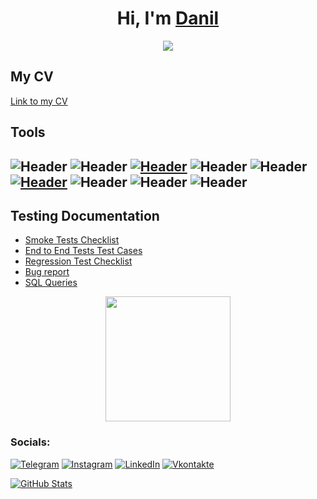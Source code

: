 <h1 align="center">Hi, I'm <a href="https://t.me/Dchistikov" target="_blank">Danil</a> </h1>
<p align="center">
  <img src="https://readme-typing-svg.demolab.com/?lines=QA+Engineer;Do+you+want+to+offer+me+a+job?;QA+Engineer;Do+you+want+to+offer+me+a+job?&font=Fira%20Code&center=true&width=380&height=50&duration=4000&pause=1000">
</p>

## My CV
[Link to my CV](https://disk.yandex.ru/i/4h0XJA4FwTUbEw)

## Tools
![Header](https://img.shields.io/badge/Jira-090909?style=for-the-badge&logo=jira&logoColor=136be1)
![Header](https://img.shields.io/badge/Postman-090909?style=for-the-badge&logo=postman&logoColor=f76935)
[![Header](https://img.shields.io/badge/Github-090909?style=for-the-badge&logo=github&logoColor=8cc4d7)](https://github.com/Dchistikov?tab=repositories)
![Header](https://img.shields.io/badge/Figma-090909?style=for-the-badge&logo=figma&logoColor=7d5fa6)
![Header](https://img.shields.io/badge/Jenkins-090909?style=for-the-badge&logo=jenkins&logoColor=f7f7f7)
[![Header](https://img.shields.io/badge/MySQL-090909?style=for-the-badge&logo=mysql&logoColor=00618a)](https://github.com/Dchistikov/SQL)
![Header](https://img.shields.io/badge/DevTools-090909?style=for-the-badge&logo=googlechrome&logoColor=2674f2)
![Header](https://img.shields.io/badge/CharlesProxy-090909?style=for-the-badge&logo=charlesproxy&logoColor=8cc4d7)
![Header](https://img.shields.io/badge/Git-090909?style=for-the-badge&logo=git&logoColor=8cc4d7)
-


## Testing Documentation
- [Smoke Tests Checklist](https://github.com/Dchistikov/CheckLists)
- [End to End Tests Test Cases](https://github.com/Dchistikov/CheckLists)
- [Regression Test Checklist](https://github.com/Dchistikov/CheckLists)
- [Bug report](https://github.com/Dchistikov/Bag-Reports)
- [SQL Queries](https://github.com/Dchistikov/SQL)

<div id="header" align="center">
  <img src="https://media.giphy.com/media/M9gbBd9nbDrOTu1Mqx/giphy.gif" width="200"/>
</div>

### Socials:
[![Telegram](https://img.shields.io/badge/-Telegram-090909?style=for-the-badge&logo=telegram&logoColor=27A0D9)](https://t.me/Dchistikov)
[![Instagram](https://img.shields.io/badge/-Instagram-090909?style=for-the-badge&logo=instagram&logoColor=B4068E)](https://www.instagram.com/danielchistikov_/)
[![LinkedIn](https://img.shields.io/badge/-LinkedIn-090909?style=for-the-badge&logo=linkedin&logoColor=007BB6)]()
[![Vkontakte](https://img.shields.io/badge/-Vkontakte-090909?style=for-the-badge&logo=Vk&logoColor=4F7DB3)](https://vk.com/dchistikov)
 

[![GitHub Stats](https://github-readme-stats.vercel.app/api?username=Dchistikov)](https://github.com/anuraghazra/github-readme-stats) 


